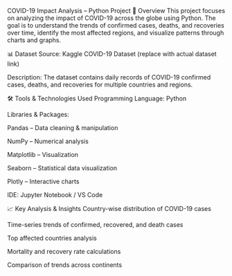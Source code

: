 COVID-19 Impact Analysis – Python Project
📌 Overview
This project focuses on analyzing the impact of COVID-19 across the globe using Python. The goal is to understand the trends of confirmed cases, deaths, and recoveries over time, identify the most affected regions, and visualize patterns through charts and graphs.

📊 Dataset
Source: Kaggle COVID-19 Dataset (replace with actual dataset link)

Description: The dataset contains daily records of COVID-19 confirmed cases, deaths, and recoveries for multiple countries and regions.

🛠 Tools & Technologies Used
Programming Language: Python

Libraries & Packages:

Pandas – Data cleaning & manipulation

NumPy – Numerical analysis

Matplotlib – Visualization

Seaborn – Statistical data visualization

Plotly – Interactive charts

IDE: Jupyter Notebook / VS Code

📈 Key Analysis & Insights
Country-wise distribution of COVID-19 cases

Time-series trends of confirmed, recovered, and death cases

Top affected countries analysis

Mortality and recovery rate calculations

Comparison of trends across continents

